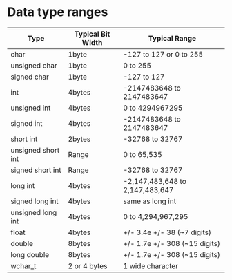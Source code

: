 
# Data type ranges 

| Type                      | Typical Bit Width     | Typical Range                  | 
|---------------------------|-----------------------|--------------------------------|
| char                      | 1byte                 | -127 to 127 or 0 to 255        | 
| unsigned char             | 1byte                 | 0 to 255                       | 
| signed char               | 1byte                 | -127 to 127                    | 
| int                       | 4bytes                | -2147483648 to 2147483647      | 
| unsigned int              | 4bytes                | 0 to 4294967295                | 
| signed int                | 4bytes                | -2147483648 to 2147483647      | 
| short int                 | 2bytes                | -32768 to 32767                |
| unsigned short int        | Range                 | 0 to 65,535                    |
| signed short int          | Range                 | -32768 to 32767                |
| long int                  | 4bytes                | -2,147,483,648 to 2,147,483,647|
| signed long int           | 4bytes                | same as long int               |
| unsigned long int         | 4bytes                | 0 to 4,294,967,295             |
| float                     | 4bytes                | +/- 3.4e +/- 38 (~7 digits)    |
| double                    | 8bytes                | +/- 1.7e +/- 308 (~15 digits)  |
| long double               | 8bytes                | +/- 1.7e +/- 308 (~15 digits)  |
| wchar_t                   | 2 or 4 bytes          | 1 wide character
